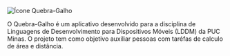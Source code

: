  ![Ícone]([https://static.wikia.nocookie.net/minecraft_gamepedia/images/5/54/Golden_Apple_JE2_BE2.png/revision/latest/thumbnail/width/40/height/40?cb=20200521041809](https://static.wikia.nocookie.net/minecraft_gamepedia/images/9/9e/Lodestone_Compass_JE2_BE2.gif/revision/latest?cb=20201204210510)) Quebra-Galho

O Quebra-Galho é um aplicativo desenvolvido para a disciplina de Linguagens de Desenvolvimento para Dispositivos Móveis (LDDM) da PUC Minas. O projeto tem como objetivo auxiliar pessoas com taréfas de calculo de área e distância.
